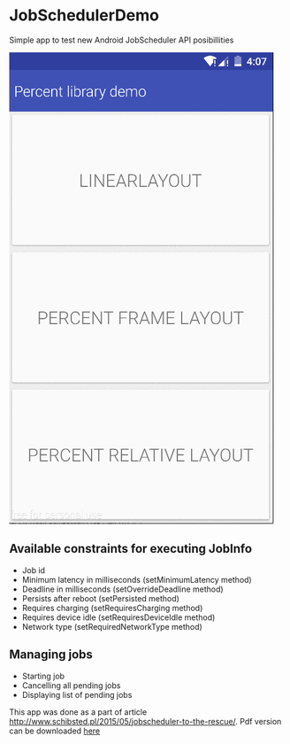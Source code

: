 # JobSchedulerDemo

Simple app to test new Android JobScheduler API posibillities

![GitHub Logo](./images/demo.gif)

## Available constraints for executing JobInfo

<ul>
 <li>Job id</li>
 <li>Minimum latency in milliseconds (setMinimumLatency method)</li>
 <li>Deadline in milliseconds (setOverrideDeadline method)</li>
 <li>Persists after reboot (setPersisted method)</li>
 <li>Requires charging (setRequiresCharging method)</li>
 <li>Requires device idle (setRequiresDeviceIdle method)</li>
 <li>Network type (setRequiredNetworkType method)</li>
</ul>

## Managing jobs 

<ul>
 <li>Starting job</li>
 <li>Cancelling all pending jobs</li>
 <li>Displaying list of pending jobs</li>
</ul>

This app was done as a part of article http://www.schibsted.pl/2015/05/jobscheduler-to-the-rescue/. Pdf version can be downloaded [here](./art.pdf) 
